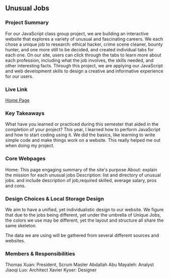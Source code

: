 ## Unusual Jobs

### Project Summary

For our JavaScript class group project, we are building an interactive website that explores a variety of unusual and fascinating careers. We each chose a unique job to research: ethical hacker, crime scene cleaner, bounty hunter, and one more still to be decided, and created individual tabs for each one. On our site, users can click through the tabs to learn more about each profession, including what the job involves, the skills needed, and other interesting facts. Through this project, we are applying our JavaScript and web development skills to design a creative and informative experience for our users.

### Live Link

[Home Page](https://txuan1231.github.io/final/index.html)

### Key Takeaways

What have you learned or practiced during this semester that aided in the completion of your project? This year, I learned how to perform JavaScript and how to start coding using it. We did the basics, like learning to write simple code and make things work on a website. This really helped me out when doing my project.

### Core Webpages

Home: This page engaging summary of the site's purpose
About: explain the mission for each unusual jobs
Description: list and directory of unusual jobs. and include description of job,required skilled, average salary, pros and cons.

### Design Choices & Local Storage Design

We aim to have a unified, yet individualistic design to our website. We figure that due to the jobs being different, yet under the umbrella of Unique Jobs, the colors we use may be different, yet the layout and structure all share the same skeleton.

The data we are using will be gathered from several different sources and websites.

### Members & Responsibilities

Thomas Xuan: President, Scrum Master
Abdallah Abu Mayaleh: Analyst
Jiaoqi Luo: Architect
Xavier Kyser: Designer
